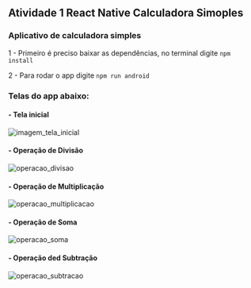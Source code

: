 ## Atividade 1 React Native Calculadora Simoples

### Aplicativo de calculadora simples

1 - Primeiro é preciso baixar as dependências, no terminal digite `npm install`

2 -  Para rodar o app digite `npm run android`

### Telas do app abaixo:


#### - Tela inicial

![imagem_tela_inicial](https://user-images.githubusercontent.com/81994459/226070079-b5690b86-b872-4513-94bd-be0f96af067a.png)


#### - Operação de Divisão

![operacao_divisao](https://user-images.githubusercontent.com/81994459/226070089-59ad2573-a4f4-4f25-8261-ecad42516248.png)


#### - Operação de Multiplicação

![operacao_multiplicacao](https://user-images.githubusercontent.com/81994459/226070096-0312b481-a1b6-4cb3-9775-d2e06687b76c.png)


#### - Operação de Soma

![operacao_soma](https://user-images.githubusercontent.com/81994459/226070104-34bdf72d-3a9a-40cc-9edc-24861f34c055.png)


#### - Operação ded Subtração

![operacao_subtracao](https://user-images.githubusercontent.com/81994459/226070111-2a1531b0-988c-46d7-9813-186290ce0a31.png)


